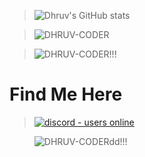 > ![Dhruv's GitHub stats](https://github-readme-stats.vercel.app/api?username=DHRUV-CODER&show_icons=true&theme=dracula)

> <p><img align="center" src="https://github-readme-streak-stats.herokuapp.com/?user=DHRUV-CODER&theme=dracula" alt="DHRUV-CODER" /></p>

> <p><img align="center" src="https://github-readme-stats.vercel.app/api/top-langs/?username=DHRUV-CODER&theme=dracula" alt="DHRUV-CODER!!!" /></p>


# Find Me Here 
> </p>
> <p align="left">
> <a href="https://discord.gg/j2NeBaCWYy">
> <img src="https://img.shields.io/discord/790595270438027295?style=for-the-badge" alt="discord - users online" />
> </a>
> </p>


> <p><img align="left" src="https://github-profile-trophy.vercel.app/?username=DHRUV-CODER&theme=dracula" alt="DHRUV-CODERdd!!!" /></p>
